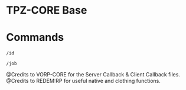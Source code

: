 # TPZ-CORE Base


# Commands

`/id`

`/job`

@Credits to VORP-CORE for the Server Callback & Client Callback files.
@Credits to REDEM:RP for useful native and clothing functions.


